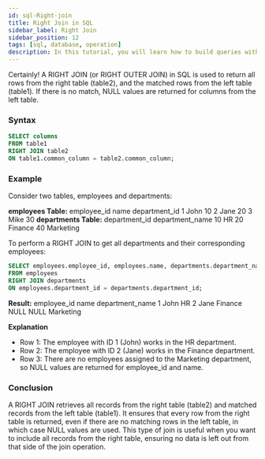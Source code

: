 ```yaml
---
id: sql-Right-join
title: Right Join in SQL
sidebar_label: Right Join
sidebar_position: 12
tags: [sql, database, operation]
description: In this tutorial, you will learn how to build queries with Right Join to get the desired output.
---
```


Certainly! A RIGHT JOIN (or RIGHT OUTER JOIN) in SQL is used to return all rows from the right table (table2), and the matched rows from the left table (table1). If there is no match, NULL values are returned for columns from the left table.

### Syntax
```sql
SELECT columns
FROM table1
RIGHT JOIN table2
ON table1.common_column = table2.common_column;
```
### Example
Consider two tables, employees and departments:

**employees Table:**
employee_id	name	department_id
1	John	10
2	Jane	20
3	Mike	30
**departments Table:**
department_id	department_name
10	HR
20	Finance
40	Marketing

To perform a RIGHT JOIN to get all departments and their corresponding employees:

```sql
SELECT employees.employee_id, employees.name, departments.department_name
FROM employees
RIGHT JOIN departments
ON employees.department_id = departments.department_id;
```
**Result:**
employee_id	name	department_name
1	John	HR
2	Jane	Finance
NULL	NULL	Marketing

**Explanation**
- Row 1: The employee with ID 1 (John) works in the HR department.
- Row 2: The employee with ID 2 (Jane) works in the Finance department.
- Row 3: There are no employees assigned to the Marketing department, so NULL values are returned for employee_id and name.

### Conclusion
A RIGHT JOIN retrieves all records from the right table (table2) and matched records from the left table (table1). It ensures that every row from the right table is returned, even if there are no matching rows in the left table, in which case NULL values are used. This type of join is useful when you want to include all records from the right table, ensuring no data is left out from that side of the join operation.
